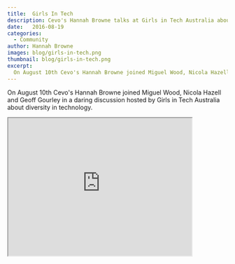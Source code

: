 ```yaml
---
title:  Girls In Tech
description: Cevo's Hannah Browne talks at Girls in Tech Australia about diversity in technology
date:   2016-08-19
categories:
  - Community
author: Hannah Browne
images: blog/girls-in-tech.png
thumbnail: blog/girls-in-tech.png
excerpt:
  On August 10th Cevo's Hannah Browne joined Miguel Wood, Nicola Hazell and Geoff Gourley at daring discussion hosted by Girls in Tech Australia about diversity in technology.
---
```


On August 10th Cevo's Hannah Browne joined Miguel Wood, Nicola Hazell and Geoff Gourley in a daring discussion hosted by Girls in Tech Australia about diversity in technology.

<iframe width="420" height="315" src="https://www.youtube.com/embed/G_e5n6ZkZ6g"></iframe>
